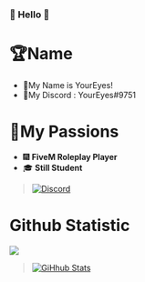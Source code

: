 ### 👋 Hello 👋

# 🏆Name
- 👑My Name is YourEyes!
- 🎯My Discord : YourEyes#9751

# 🔮My Passions
- 🎆 **FiveM Roleplay Player**
- 🎓 **Still Student**

> [![Discord](https://cdn.discordapp.com/attachments/792892195162161202/803838180427038740/unknown.png)](https://discord.gg/XPqYtrdxDV)

# Github Statistic
![](https://komarev.com/ghpvc/?username=YourEyesGG&color=blue)

> [![GiHhub Stats](https://github-readme-stats.vercel.app/api?username=YourEyesGG&show_icons=true&theme=dark&count_private=true)](https://discord.gg/XPqYtrdxDV)
